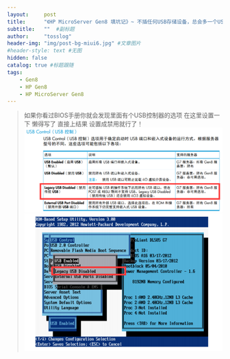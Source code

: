 ```yaml
---
layout:     post 
title:      "《HP MicroServer Gen8 填坑记》~ 不插任何USB存储设备，总会多一个USB盘符里面是linux的一些东西"  #主标题
subtitle:   ""  #副标题
author:     "tosslog" 
header-img: "img/post-bg-miui6.jpg" #文章图片
#header-style: text #无图
hidden: false
catalog: true #标题跟随
tags: 
    - Gen8
    - HP Gen8
    - HP MicroServer Gen8
---
```


> 如果你看过BIOS手册你就会发现里面有个USB控制器的选项 在这里设置一下
懒得写了 直接上结果
设置成禁用就行了！
![img](/img/post-img/2020/11/05/1582212616.png)
![img](/img/post-img/2020/11/05/1487952100.png)
